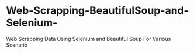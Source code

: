# Web-Scrapping-BeautifulSoup-and-Selenium-
Web Scrapping Data Using Selenium and Beautiful Soup For Various Scenario
